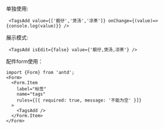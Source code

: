 
单独使用:

     <TagsAdd value={['靓仔','煲汤','凉茶']} onChange={(value)=>{console.log(value)}} />

展示模式:

     <TagsAdd isEdit={false} value={'靓仔,煲汤,凉茶'} />


配件form使用：

    import {Form} from 'antd';
    <Form>
      <Form.Item
        label="标签"
        name="tags"
        rules={[{ required: true, message: '不能为空' }]}
      >
        <TagsAdd />
      </Form.Item>
    </Form>